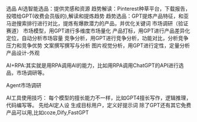 选品
  AI选智能选品：提供灵感和资源
  趋势解读：Pinterest种草平台，下载报告，投喂给GPT(收费会员版的),解读和提炼趋势
  趋势选品：GPT提炼产品特征，和亚马逊搜索排行进行对比，提炼有爆款潜力的产品，并优化关键词
市场调研（验证赛道）
  市场模型，用GPT进行多维度市场量化
  产品打标，用GPT进行产品差异化定位，自动分析市场容量
  竞争分析，用GPT进行竞争分析，功能对比，分析竞争压力和竞争优势
  文案撰写撰写与分析
  图片视觉分析，用GPT进行定性，定量分析
产品设计-外观

AI+RPA:其实就是用RPA调用AI的能力，比如用RPA调用ChatGPT的API进行选品，市场调研等。


Agent市场调研


AI工具使用技巧：
  每个模型的擅长能力不一样，比如GPT4擅长写作，逻辑推理，代码编写等。
  先给AI定人设
  生成目标用户，定义好提示词
  除了GPT还有其它免费产品可以用,比如coze,Dify,FastGPT
